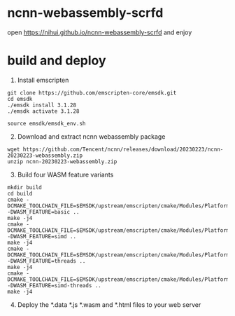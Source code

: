 # ncnn-webassembly-scrfd

open https://nihui.github.io/ncnn-webassembly-scrfd and enjoy


# build and deploy

1. Install emscripten
```shell
git clone https://github.com/emscripten-core/emsdk.git
cd emsdk
./emsdk install 3.1.28
./emsdk activate 3.1.28

source emsdk/emsdk_env.sh
```

2. Download and extract ncnn webassembly package
```shell
wget https://github.com/Tencent/ncnn/releases/download/20230223/ncnn-20230223-webassembly.zip
unzip ncnn-20230223-webassembly.zip
```

3. Build four WASM feature variants
```shell
mkdir build
cd build
cmake -DCMAKE_TOOLCHAIN_FILE=$EMSDK/upstream/emscripten/cmake/Modules/Platform/Emscripten.cmake -DWASM_FEATURE=basic ..
make -j4
cmake -DCMAKE_TOOLCHAIN_FILE=$EMSDK/upstream/emscripten/cmake/Modules/Platform/Emscripten.cmake -DWASM_FEATURE=simd ..
make -j4
cmake -DCMAKE_TOOLCHAIN_FILE=$EMSDK/upstream/emscripten/cmake/Modules/Platform/Emscripten.cmake -DWASM_FEATURE=threads ..
make -j4
cmake -DCMAKE_TOOLCHAIN_FILE=$EMSDK/upstream/emscripten/cmake/Modules/Platform/Emscripten.cmake -DWASM_FEATURE=simd-threads ..
make -j4
```

4. Deploy the *.data *.js *.wasm and *.html files to your web server
